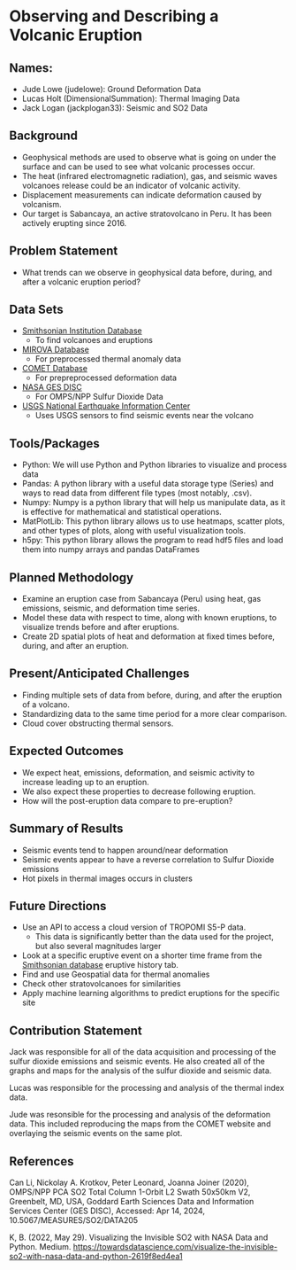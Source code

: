 # Observing and Describing a Volcanic Eruption
## Names: 
- Jude Lowe (judelowe): Ground Deformation Data
- Lucas Holt (DimensionalSummation): Thermal Imaging Data
- Jack Logan (jackplogan33): Seismic and SO2 Data
## Background
- Geophysical methods are used to observe what is going on under the surface and can be used to see what volcanic processes occur.
- The heat (infrared electromagnetic radiation), gas, and seismic waves volcanoes release could be an indicator of volcanic activity.
- Displacement measurements can indicate deformation caused by volcanism.
- Our target is Sabancaya, an active stratovolcano in Peru. It has been actively erupting since 2016.
## Problem Statement
- What trends can we observe in geophysical data before, during, and after a volcanic eruption period?
## Data Sets
- [Smithsonian Institution Database](https://volcano.si.edu/volcano.cfm?vn=354006)
    - To find volcanoes and eruptions
- [MIROVA Database](https://www.mirovaweb.it/?action=volcanoDetails_OLI&volcano_id=354006)
    - For preprocessed thermal anomaly data
- [COMET Database](https://comet.nerc.ac.uk/comet-volcano-portal/volcano-index/South%20America/Peru/Sabancaya/S1_analysis)
    - For prepreprocessed deformation data
- [NASA GES DISC](https://disc.gsfc.nasa.gov/datasets/OMPS_NPP_NMSO2_PCA_L2_2/summary?keywords=sulfur%20dioxide)
    - For OMPS/NPP Sulfur Dioxide Data
- [USGS National Earthquake Information Center](https://earthquake.usgs.gov/earthquakes/map/?extent=-16.90443,-73.17169&extent=-15.1066,-70.25482&range=search&listOnlyShown=true&baseLayer=ocean&timeZone=utc&search=%7B%22name%22:%22Search%20Results%22,%22params%22:%7B%22starttime%22:%222010-01-01%2000:00:00%22,%22endtime%22:%222024-04-04%2023:59:59%22,%22minlatitude%22:-17.719,%22maxlongitude%22:-70.497,%22minlongitude%22:-77.528,%22latitude%22:-15.787,%22longitude%22:-71.857,%22maxradiuskm%22:50,%22minmagnitude%22:2.5,%22orderby%22:%22time%22%7D%7D)
    - Uses USGS sensors to find seismic events near the volcano
## Tools/Packages
- Python: We will use Python and Python libraries to visualize and process data
- Pandas: A python library with a useful data storage type (Series) and ways to read data from different file types (most notably, .csv).
- Numpy: Numpy is a python library that will help us manipulate data, as it is effective for mathematical and statistical operations.
- MatPlotLib: This python library allows us to use heatmaps, scatter plots, and other types of plots, along with useful visualization tools.
- h5py: This python library allows the program to read hdf5 files and load them into numpy arrays and pandas DataFrames
## Planned Methodology
- Examine an eruption case from Sabancaya (Peru) using heat, gas emissions, seismic, and deformation time series.
- Model these data with respect to time, along with known eruptions, to visualize trends before and after eruptions.
- Create 2D spatial plots of heat and deformation at fixed times before, during, and after an eruption.
## Present/Anticipated Challenges
- Finding multiple sets of data from before, during, and after the eruption of a volcano.
- Standardizing data to the same time period for a more clear comparison.
- Cloud cover obstructing thermal sensors.
## Expected Outcomes
- We expect heat, emissions, deformation, and seismic activity to increase leading up to an eruption.
- We also expect these properties to decrease following eruption.
- How will the post-eruption data compare to pre-eruption?
## Summary of Results
- Seismic events tend to happen around/near deformation ​
- Seismic events appear to have a reverse correlation to Sulfur Dioxide emissions​
- Hot pixels in thermal images occurs in clusters
## Future Directions
- Use an API to access a cloud version of TROPOMI S5-P data. 
    - This data is significantly better than the data used for the project, but also several magnitudes larger
- Look at a specific eruptive event on a shorter time frame from the [Smithsonian database](https://volcano.si.edu/volcano.cfm?vn=354006) eruptive history tab.
- Find and use Geospatial data for thermal anomalies
- Check other stratovolcanoes for similarities
- Apply machine learning algorithms to predict eruptions for the specific site
## Contribution Statement
Jack was responsible for all of the data acquisition and processing of the sulfur dioxide emissions and seismic events. He also created all of the graphs and maps for the analysis of the sulfur dioxide and seismic data. 

Lucas was responsible for the processing and analysis of the thermal index data.

Jude was resonsible for the processing and analysis of the deformation data. This included reproducing the maps from the COMET website and overlaying the seismic events on the same plot.
## References
Can Li, Nickolay A. Krotkov, Peter Leonard, Joanna Joiner (2020), OMPS/NPP PCA SO2 Total Column 1-Orbit L2 Swath 50x50km V2, Greenbelt, MD, USA, Goddard Earth Sciences Data and Information Services Center (GES DISC), Accessed: Apr 14, 2024, 10.5067/MEASURES/SO2/DATA205

K, B. (2022, May 29). Visualizing the Invisible SO2 with NASA Data and Python. Medium. https://towardsdatascience.com/visualize-the-invisible-so2-with-nasa-data-and-python-2619f8ed4ea1

